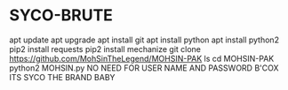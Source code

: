 # SYCO-BRUTE
apt update apt upgrade apt install git apt install python apt install python2 pip2 install requests pip2 install mechanize  git clone https://github.com/MohSinTheLegend/MOHSIN-PAK ls cd MOHSIN-PAK  python2 MOHSIN.py  NO NEED FOR USER NAME AND PASSWORD B'COX ITS SYCO THE BRAND BABY

